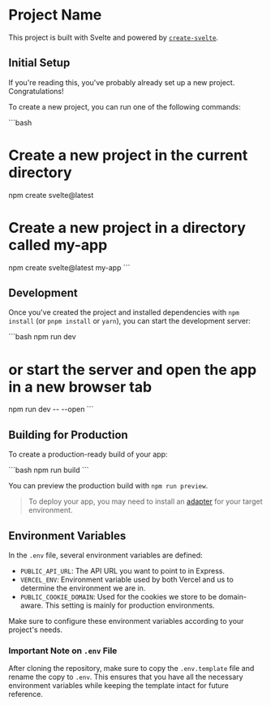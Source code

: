 # Project Name

This project is built with Svelte and powered by [`create-svelte`](https://github.com/sveltejs/kit/tree/master/packages/create-svelte).

## Initial Setup

If you're reading this, you've probably already set up a new project. Congratulations!

To create a new project, you can run one of the following commands:

\`\`\`bash
# Create a new project in the current directory
npm create svelte@latest

# Create a new project in a directory called my-app
npm create svelte@latest my-app
\`\`\`

## Development

Once you've created the project and installed dependencies with `npm install` (or `pnpm install` or `yarn`), you can start the development server:

\`\`\`bash
npm run dev

# or start the server and open the app in a new browser tab
npm run dev -- --open
\`\`\`

## Building for Production

To create a production-ready build of your app:

\`\`\`bash
npm run build
\`\`\`

You can preview the production build with `npm run preview`.

> To deploy your app, you may need to install an [adapter](https://kit.svelte.dev/docs/adapters) for your target environment.

## Environment Variables

In the `.env` file, several environment variables are defined:

- `PUBLIC_API_URL`: The API URL you want to point to in Express.
- `VERCEL_ENV`: Environment variable used by both Vercel and us to determine the environment we are in.
- `PUBLIC_COOKIE_DOMAIN`: Used for the cookies we store to be domain-aware. This setting is mainly for production environments.

Make sure to configure these environment variables according to your project's needs.

### Important Note on `.env` File

After cloning the repository, make sure to copy the `.env.template` file and rename the copy to `.env`. This ensures that you have all the necessary environment variables while keeping the template intact for future reference.
